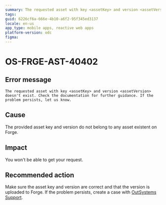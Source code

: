 ```yaml
---
summary: The requested asset with key <assetKey> and version <assetVersion> doesn't exist. Check the documentation for further guidance. If the problem persists, let us know.
tags: 
guid: 6226cf6a-666e-4b10-a6f2-95f345ed3137
locale: en-us
app_type: mobile apps, reactive web apps
platform-version: odc
figma:
---
```


# OS-FRGE-AST-40402

## Error message

`The requested asset with key <assetKey> and version <assetVersion> doesn't exist. Check the documentation for further guidance. If the problem persists, let us know.`

## Cause

The provided asset key and version do not belong to any asset existent on Forge.

## Impact

You won't be able to get your request.

## Recommended action

Make sure the asset key and version are correct and that the version is uploaded to Forge.
If the problem persists, create a case with [OutSystems Support](https://www.outsystems.com/support/portal/open-support-case?ErrorCode=OS-FRGE-AST-40402).
